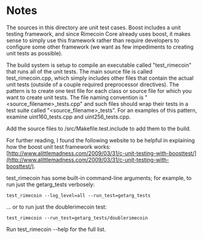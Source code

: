 # Notes
The sources in this directory are unit test cases.  Boost includes a
unit testing framework, and since Rimecoin Core already uses boost, it makes
sense to simply use this framework rather than require developers to
configure some other framework (we want as few impediments to creating
unit tests as possible).

The build system is setup to compile an executable called "test_rimecoin"
that runs all of the unit tests.  The main source file is called
test_rimecoin.cpp, which simply includes other files that contain the
actual unit tests (outside of a couple required preprocessor
directives).  The pattern is to create one test file for each class or
source file for which you want to create unit tests.  The file naming
convention is "<source_filename>_tests.cpp" and such files should wrap
their tests in a test suite called "<source_filename>_tests".  For an
examples of this pattern, examine uint160_tests.cpp and
uint256_tests.cpp.

Add the source files to /src/Makefile.test.include to add them to the build.

For further reading, I found the following website to be helpful in
explaining how the boost unit test framework works:
[http://www.alittlemadness.com/2009/03/31/c-unit-testing-with-boosttest/](http://www.alittlemadness.com/2009/03/31/c-unit-testing-with-boosttest/).

test_rimecoin has some built-in command-line arguments; for
example, to run just the getarg_tests verbosely:

    test_rimecoin --log_level=all --run_test=getarg_tests

... or to run just the doublerimecoin test:

    test_rimecoin --run_test=getarg_tests/doublerimecoin

Run  test_rimecoin --help   for the full list.

